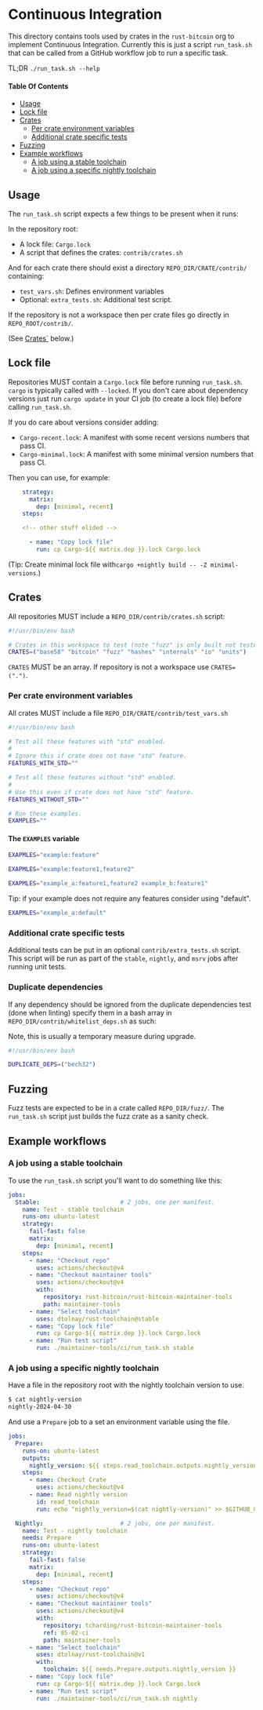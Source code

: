 # Continuous Integration

This directory contains tools used by crates in the `rust-bitcoin` org to implement Continuous
Integration. Currently this is just a script `run_task.sh` that can be called from a GitHub workflow
job to run a specific task.

TL;DR `./run_task.sh --help`

#### Table Of Contents

- [Usage](#usage)
- [Lock file](#lock-file)
- [Crates](#crates)
  * [Per crate environment variables](#per-crate-environment-variables)
  * [Additional crate specific tests](#additional-crate-specific-tests)
- [Fuzzing](#fuzzing)
- [Example workflows](#example-workflows)
  * [A job using a stable toolchain](#a-job-using-a-stable-toolchain)
  * [A job using a specific nightly toolchain](#a-job-using-a-specific-nightly-toolchain)

## Usage

The `run_task.sh` script expects a few things to be present when it runs:

In the repository root:

- A lock file: `Cargo.lock`
- A script that defines the crates: `contrib/crates.sh`

And for each crate there should exist a directory `REPO_DIR/CRATE/contrib/` containing:

- `test_vars.sh`: Defines environment variables
- Optional: `extra_tests.sh`: Additional test script.

If the repository is not a workspace then per crate files go directly in `REPO_ROOT/contrib/`.

(See [Crates`](#crates) below.)

## Lock file

Repositories MUST contain a `Cargo.lock` file before running `run_task.sh`. `cargo` is typically
called with `--locked`. If you don't care about dependency versions just run `cargo update` in your
CI job (to create a lock file) before calling `run_task.sh`.

If you do care about versions consider adding:

- `Cargo-recent.lock`: A manifest with some recent versions numbers that pass CI.
- `Cargo-minimal.lock`: A manifest with some minimal version numbers that pass CI.

Then you can use, for example:

```yaml
    strategy:
      matrix:
        dep: [minimal, recent]
    steps:

    <!-- other stuff elided -->

      - name: "Copy lock file"
        run: cp Cargo-${{ matrix.dep }}.lock Cargo.lock

```

(Tip: Create minimal lock file with`cargo +nightly build -- -Z minimal-versions`.)

## Crates

All repositories MUST include a `REPO_DIR/contrib/crates.sh` script:

```bash
#!/usr/bin/env bash

# Crates in this workspace to test (note "fuzz" is only built not tested).
CRATES=("base58" "bitcoin" "fuzz" "hashes" "internals" "io" "units")
```

`CRATES` MUST be an array. If repository is not a workspace use `CRATES=(".")`.

### Per crate environment variables

All crates MUST include a file `REPO_DIR/CRATE/contrib/test_vars.sh`

```bash
#!/usr/bin/env bash

# Test all these features with "std" enabled.
#
# Ignore this if crate does not have "std" feature.
FEATURES_WITH_STD=""

# Test all these features without "std" enabled.
#
# Use this even if crate does not have "std" feature.
FEATURES_WITHOUT_STD=""

# Run these examples.
EXAMPLES=""
```

#### The `EXAMPLES` variable

```bash
EXAPMLES="example:feature"
```

```bash
EXAPMLES="example:feature1,feature2"
```

```bash
EXAPMLES="example_a:feature1,feature2 example_b:feature1"
```


Tip: if your example does not require any features consider using "default".

```bash
EXAPMLES="example_a:default"
```

### Additional crate specific tests

Additional tests can be put in an optional `contrib/extra_tests.sh` script. This script will be run
as part of the `stable`, `nightly`, and `msrv` jobs after running unit tests.

### Duplicate dependencies

If any dependency should be ignored from the duplicate dependencies test (done when linting) specify
them in a bash array in `REPO_DIR/contrib/whitelist_deps.sh` as such:

Note, this is usually a temporary measure during upgrade.

```bash
#!/usr/bin/env bash

DUPLICATE_DEPS=("bech32")
```

## Fuzzing

Fuzz tests are expected to be in a crate called `REPO_DIR/fuzz/`. The `run_task.sh` script just
builds the fuzz crate as a sanity check.

## Example workflows

### A job using a stable toolchain

To use the `run_task.sh` script you'll want to do something like this:

```yaml
jobs:
  Stable:                       # 2 jobs, one per manifest.
    name: Test - stable toolchain
    runs-on: ubuntu-latest
    strategy:
      fail-fast: false
      matrix:
        dep: [minimal, recent]
    steps:
      - name: "Checkout repo"
        uses: actions/checkout@v4
      - name: "Checkout maintainer tools"
        uses: actions/checkout@v4
        with:
          repository: rust-bitcoin/rust-bitcoin-maintainer-tools
          path: maintainer-tools
      - name: "Select toolchain"
        uses: dtolnay/rust-toolchain@stable
      - name: "Copy lock file"
        run: cp Cargo-${{ matrix.dep }}.lock Cargo.lock
      - name: "Run test script"
        run: ./maintainer-tools/ci/run_task.sh stable
```

### A job using a specific nightly toolchain

Have a file in the repository root with the nightly toolchain version to use.

```bash
$ cat nightly-version
nightly-2024-04-30
```

And use a `Prepare` job to a set an environment variable using the file.

```yaml
jobs:
  Prepare:
    runs-on: ubuntu-latest
    outputs:
      nightly_version: ${{ steps.read_toolchain.outputs.nightly_version }}
    steps:
      - name: Checkout Crate
        uses: actions/checkout@v4
      - name: Read nightly version
        id: read_toolchain
        run: echo "nightly_version=$(cat nightly-version)" >> $GITHUB_OUTPUT

  Nightly:                      # 2 jobs, one per manifest.
    name: Test - nightly toolchain
    needs: Prepare
    runs-on: ubuntu-latest
    strategy:
      fail-fast: false
      matrix:
        dep: [minimal, recent]
    steps:
      - name: "Checkout repo"
        uses: actions/checkout@v4
      - name: "Checkout maintainer tools"
        uses: actions/checkout@v4
        with:
          repository: tcharding/rust-bitcoin-maintainer-tools
          ref: 05-02-ci
          path: maintainer-tools
      - name: "Select toolchain"
        uses: dtolnay/rust-toolchain@v1
        with:
          toolchain: ${{ needs.Prepare.outputs.nightly_version }}
      - name: "Copy lock file"
        run: cp Cargo-${{ matrix.dep }}.lock Cargo.lock
      - name: "Run test script"
        run: ./maintainer-tools/ci/run_task.sh nightly
```
